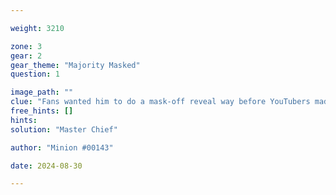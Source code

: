 ```yaml
---

weight: 3210

zone: 3
gear: 2
gear_theme: "Majority Masked"
question: 1

image_path: ""
clue: "Fans wanted him to do a mask-off reveal way before YouTubers made it a trend. Exoskeleton? Well, kinda."
free_hints: []
hints:
solution: "Master Chief"

author: "Minion #00143"

date: 2024-08-30

---
```


